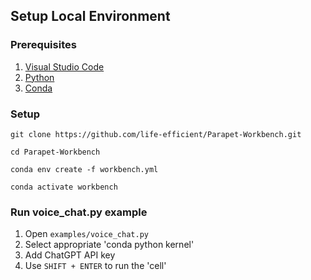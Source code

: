## Setup Local Environment

### Prerequisites

1. [Visual Studio Code](https://code.visualstudio.com/download)
2. [Python](https://www.python.org/downloads/)
3. [Conda](https://docs.conda.io/en/latest/miniconda.html)

### Setup

<pre><code id="bash">git clone https://github.com/life-efficient/Parapet-Workbench.git</pre></code>
<pre><code id="bash">cd Parapet-Workbench</pre></code>
<pre><code id="bash">conda env create -f workbench.yml</pre></code>
<pre><code id="bash">conda activate workbench</pre></code>


### Run voice_chat.py example

1. Open ```examples/voice_chat.py```
2. Select appropriate 'conda python kernel'
3. Add ChatGPT API key
4. Use ```SHIFT + ENTER``` to run the 'cell'


